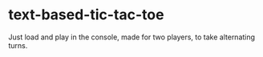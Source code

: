# text-based-tic-tac-toe

Just load and play in the console, made for two players, to take alternating turns.
